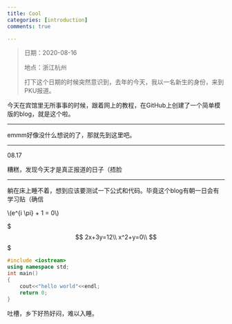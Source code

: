 ```yaml
---
title: Cool
categories: [introduction]
comments: true

---
```


> 日期：2020-08-16
>
> 地点：浙江杭州
>
> 打下这个日期的时候突然意识到，去年的今天，我以一名新生的身份，来到PKU报道。

今天在宾馆里无所事事的时候，跟着网上的教程，在GitHub上创建了一个简单模版的blog，就是这个啦。

------

emmm好像没什么想说的了，那就先到这里吧。


------

08.17

糟糕，发现今天才是真正报道的日子（捂脸

------

躺在床上睡不着，想到应该要测试一下公式和代码。毕竟这个blog有朝一日会有学习贴（确信

\\(e^{i \pi} + 1 = 0\\)

$$$
2x+3y=12\\
x^2+y=0\\
$$$
```c++
#include <iostream>
using namespace std;
int main()
{
	cout<<"hello world"<<endl;
	return 0;
}
```

吐槽，乡下好热好闷，难以入睡。


